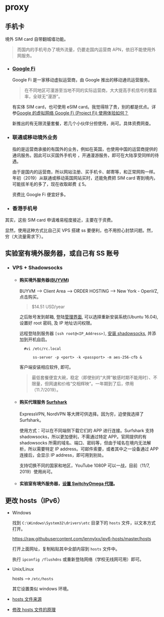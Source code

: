# proxy

## 手机卡

境外 SIM card 自带翻城墙功能。
> 而国内的手机号办了境外流量，仍要走国内运营商 APN，依旧不能使用外网服务。 

- ### [Google Fi](https://fi.google.com/)

    Google Fi 是一家移动虚拟运营商，由 Google 推出的移动通讯运营服务。
    > 在不同地区可漫游至当地不同的实际运营商，大大提高手机信号的覆盖率，全球无“漫游”。

    有实体 SIM card，也可使用 eSIM card。我觉得除了贵，别的都是优点。详参[Google 的虚拟网络 Google Fi (Project Fi) 使用体验如何？](https://www.zhihu.com/question/29858718)

    新推出的有无限流量套餐，若几个小伙伴分担使用，尚可。具体资费网查。

- ### 联通或移动境外业务

    指的是运营商承接的有国外的业务，例如在英国，也使用中国的运营商提供的通讯服务。因此可以买国外手机号 ，开通漫游服务，即可在大陆享受同样的待遇。

    由于是国内的运营商，所以网站注册、买手机卡、邮寄等，和正常网购一样。年初（2019）从联通或移动英国网站买时，还能免费把 SIM card 寄到境内，可能拔羊毛的多了，现在收取邮费 ￡5。

    资费比 Google Fi 便宜好多。

- ### 香港手机号

其实，这些 SIM card 申请难易程度接近，主要在于资费。

显然，使用这种方式比自己买 VPS 搭建 ss 要便利，也不用担心封禁问题。然，穷（大流量需求下）。

## 实验室有境外服务器，或自己有 SS 账号

- ### VPS + Shadowsocks

    + #### 购买境外服务器([BUYVM](https://buyvm.net/))

        BUYVM --> Client Area --> ORDER HOSTING --> New York - OpenVZ, 点击购买。

        > $14.51 USD/year

        之后账号发到邮箱, 登陆[管理界面](https://manage.buyvm.net/), 可以选择重新安装系统(Ubuntu 16.04), 设置好 root 密码, 及 IP 地址访问权限。

        远程登陆到服务器 `[ssh root@<IP_Address>]`, [安装 shadowsocks](https://www.linuxbabe.com/ubuntu/shadowsocks-libev-proxy-server-ubuntu-16-04-17-10), 并添加到开机自启。

            #vi /etc/rc.local

                ss-server -p <port> -k <passport> -m aes-256-cfb &

        客户端安装相应软件, 即可。

        > 最低套餐便宜大碗，稳定（即使别的“大牌”敏感时期不能用时）、不限量，但网速和价格“交相辉映”。一年期到了后，停用（11.7/2019）。
    
    + #### 购买代理服务 [Surfshark](https://www.surfsharkchina.com/)

        ExpressVPN, NordVPN 等大牌可供选择。因为穷，迫使我选择了 Surfshark。

        使用方式：可以在不同端侧下载它们的 APP 进行连接。Surfshark 支持 shadowsocks，所以更加便利，不需通过特定 APP。官网提供的有 shadowsocks 所需的域名、端口、密码等，但由于域名在境内无法解析，所以需要特定 IP address。可邮件索要，或者其中之一设备通过 APP 连接后，会显示 IP address，即可用到别处。

        支持切换不同的国家和地区，YouTube 1080P 可以一战，目前（11/7, 2019）使用尚可。

    + #### 实验室有境外服务器，[设置 SwitchyOmega 代理](https://github.com/FelisCatus/SwitchyOmega/releases)。

## 更改 hosts（IPv6）

- Windows

    找到 `C:\Windows\System32\drivers\etc` 目录下的 `hosts` 文件，以文本方式打开。

    https://raw.githubusercontent.com/lennylxx/ipv6-hosts/master/hosts

    打开上面网址，复制粘贴其中全部内容到 `hosts` 文件中。

    执行 `ipconfig /flushdns` 或重新登陆网络（学校无线网可用）即可。

- Unix/Linux

    hosts --> `/etc/hosts`

    其它设置类似 windows 环境。

- [hosts 文件来源](https://github.com/lennylxx/ipv6-hosts)

- [修改 hosts 文件的原理](https://www.zhihu.com/question/19782572)
